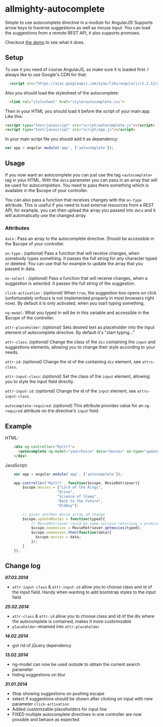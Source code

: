allmighty-autocomplete
======================

Simple to use autocomplete directive in a module for AngularJS!
Supports arrow keys to traverse suggestions as well as mouse input.
You can load the suggestions from a remote REST API, it also supports promises.

Checkout [the demo](http://justgoscha.github.io/allmighty-autocomplete/) to see what it does.

## Setup

To use it you need of course AngularJS, so make sure it is loaded first. I always like to use Google's CDN for that:

```html
  <script src="https://ajax.googleapis.com/ajax/libs/angularjs/1.2.12/angular.min.js"></script>
```

Also you should load the stylesheet of the autocomplete:

```html
  <link rel="stylesheet" href="style/autocomplete.css">
```

Then in your HTML you should load it before the script of your main app. Like this:

```html
<script type="text/javascript" src="script/autocomplete.js"></script>
<script type="text/javascript" src="script/app.js"></script>
```

In your main script file you should add it as dependency:

```javascript
var app = angular.module('app', ['autocomplete']);
```

## Usage

If you now want an autocomplete you can just use the tag `<autocomplete>` tag in your HTML. With the `data` parameter you can pass in an array that will be used for autocompletion. You need to pass there something which is available in the $scope of your controller.

You can also pass a function that receives changes with the `on-type` attribute. This is useful if you need to load external resources from a REST API, for example, you can then upload the array you passed into `data` and it will automatically use the changed array.

### Attributes

`data` : Pass an array to the autocomplete directive. Should be accessible in the $scope of your controller.

`on-type` : *(optional)* Pass a function that will receive changes, when somebody types something. It passes the full string for any character typed or deleted. You can use that for example to update the array that you passed in data.

`on-select` : *(optional)* Pass a function that will receive changes, when a suggestion is selected. It passes the full string of the suggestion.

`click-activation` : *(optional)* When `true`, the suggestion box opens on click (unfortunately onfoucs is not implemented properly in most browsers right now). By default it is only activated, when you start typing something.

`ng-model`: What you typed in will be in this variable and accessible in the $scope of the controller.

`attr-placeholder`: *(optional)* Sets desired text as placeholder into the input element of autocomplete directive. By default it's "start typing..."

`attr-class`: *(optional)* Change the class of the `div` containing the `input` and suggestions elements, allowing you to change their style according to your needs.

`attr-id`: *(optional)* Change the id of the containing `div` element, see `attrs-class`.

`attr-input-class`: *(optional)* Set the class of the `input` element, allowing you to style the input field directly.

`attr-input-id`: *(optional)* Change the id of the `input` element, see `attrs-input-class`.

`autocomplete-required`: *(optional)* This attribute provides value for an `ng-required` attribute on the directive's `input` field.

## Example

HTML:
```html
    <div ng-controller="MyCtrl">
      <autocomplete ng-model="yourchoice" data="movies" on-type="updateMovies"></autocomplete>
    </div>
```

JavaScript:
```javascript
	var app = angular.module('app', ['autocomplete']);

	app.controller('MyCtrl', function($scope, MovieRetriever){
		$scope.movies = ["Lord of the Rings",
		 				"Drive",
		 				"Science of Sleep",
		 				"Back to the Future",
		 				"Oldboy"];

		// gives another movie array on change
		$scope.updateMovies = function(typed){
			// MovieRetriever could be some service returning a promise
		    $scope.newmovies = MovieRetriever.getmovies(typed);
		    $scope.newmovies.then(function(data){
		      $scope.movies = data;
		    });
		}
	});

```

## Change log

***07.03.2014***
+ `attr-input-class` & `attr-input-id` allow you to choose class and id of the input field. Handy when wanting to add bootstrap styles to the input field

***25.02.2014***
+ `attr-class` & `attr-id` allow you to choose class and id of the div where the autocomplete is contained, makes it more customizable
+ `placeholder` renamed into `attr-placeholder`

***14.02.2014***
+ got rid of jQuery dependency

***13.02.2014***

+ ng-model can now be used outside to obtain the current search parameter
+ hiding suggestions on blur

***31.01.2014***
+ Stop showing suggestions on pushing escape
+ select if suggestions should be shown after clicking on input with new parameter `click-activation`
+ Added customizable placeholders for input line
+ FIXED multiple autocomplete directives in one controller are now possible and behave as expected



